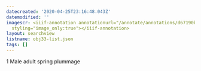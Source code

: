 ```yaml
---
datecreated: '2020-04-25T23:16:48.043Z'
datemodified: ''
imagescr: <iiif-annotation annotationurl="/annotate/annotations/d67190b4-874a-11ea-8b6a-5254008afee6.json"
  styling="image_only:true"></iiif-annotation>
layout: searchview
listname: obj33-list.json
tags: []
---
```

1 Male adult spring plummage 